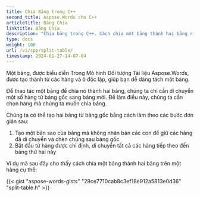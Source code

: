 ```yaml
---
title: Chia Bảng trong C++
second_title: Aspose.Words cho C++
articleTitle: Bảng Chia
linktitle: Bảng Chia
description: "Chia bảng trong C++. Cách chia một bảng thành hai bảng riêng biệt C++."
type: docs
weight: 100
url: /vi/cpp/split-table/
timestamp: 2024-01-27-14-07-04
---
```


Một bảng, được biểu diễn Trong Mô hình Đối tượng Tài liệu Aspose.Words, được tạo thành từ các hàng và ô độc lập, giúp bạn dễ dàng tách một bảng.

Để thao tác một bảng để chia nó thành hai bảng, chúng ta chỉ cần di chuyển một số hàng từ bảng gốc sang bảng mới. Để làm điều này, chúng ta cần chọn hàng mà chúng ta muốn chia bảng.

Chúng ta có thể tạo hai bảng từ bảng gốc bằng cách làm theo các bước đơn giản sau:

1. Tạo một bản sao của bảng mà không nhân bản các con để giữ các hàng đã di chuyển và chèn chúng sau bảng gốc
2. Bắt đầu từ hàng được chỉ định, di chuyển tất cả các hàng tiếp theo đến bảng thứ hai này

Ví dụ mã sau đây cho thấy cách chia một bảng thành hai bảng trên một hàng cụ thể:

{{< gist "aspose-words-gists" "29ce7710cab8c3ef18e912a5813e0d36" "split-table.h" >}}
